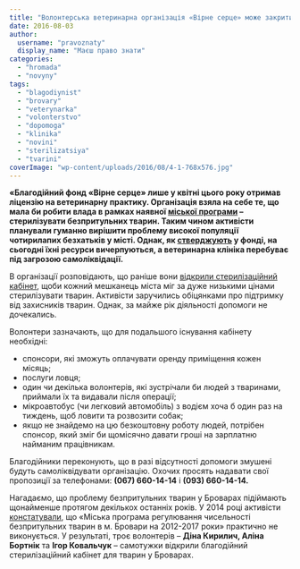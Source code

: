 ```yaml
---
title: "Волонтерська ветеринарна організація «Вірне серце» може закритися"
date: 2016-08-03
author: 
  username: "pravoznaty"
  display_name: "Маєш право знати"
categories: 
  - "hromada"
  - "novyny"
tags: 
  - "blagodiynist"
  - "brovary"
  - "veterynarka"
  - "volonterstvo"
  - "dopomoga"
  - "klinika"
  - "novini"
  - "sterilizatsiya"
  - "tvarini"
coverImage: "wp-content/uploads/2016/08/4-1-768x576.jpg"
---
```


**«Благодійний фонд «Вірне серце» лише у квітні цього року отримав ліцензію на ветеринарну практику. Організація взяла на себе те, що мала би робити влада в рамках наявної [міської програми](https://docs.brovary.org/p3742/26.07.2012/681-22-06) – стерилізувати безпритульних тварин. Таким чином активісти планували гуманно вирішити проблему високої популяції чотирилапих безхатьків у місті. Однак, як [стверджують](https://www.facebook.com/photo.php?fbid=284613308566692&set=a.106233733071318.1073741826.100010540743442&type=3&theater) у фонді, на сьогодні їхні ресурси вичерпуються, а ветеринарна клініка перебуває під загрозою самоліквідації.**

В організації розповідають, що раніше вони [відкрили стерилізаційний кабінет](https://mpz.brovary.org/u-brovarah-z-yavyvsya-fond-yakyj-zajnyavsya-sterylizatsiyeyu-bezprytulnyh-tvaryn/), щоби кожний мешканець міста міг за дуже низькими цінами стерилізувати тварин. Активісти заручились обіцянками про підтримку від захисників тварин. Однак, за майже рік діяльності допомоги не дочекались.

Волонтери зазначають, що для подальшого існування кабінету необхідні:

- спонсори, які зможуть оплачувати оренду приміщення кожен місяць;
- послуги ловця;
- один чи декілька волонтерів, які зустрічали би людей з тваринами, приймали їх та видавали після операції;
- мікроавтобус (чи легковий автомобіль) з водієм хоча б один раз на тиждень, щоб ловити та розвозити собак;
- якщо не знайдемо на цю безкоштовну роботу людей, потрібен спонсор, який зміг би щомісячно давати гроші на зарплатню найманим працівникам.

Благодійники переконують, що в разі відсутності допомоги змушені будуть самоліквідувати організацію. Охочих просять надавати свої пропозиції за телефонами: **(067) 660-14-14** і **(093) 660-14-14.**

Нагадаємо, що проблему безпритульних тварин у Броварах підіймають щонайменше протягом декількох останніх років. У 2014 році активісти [констатували](https://mpz.brovary.org/brovarski-aktivisti-berutsya-za-problemu-bezpritulnih-tvarin-ta-shukayut-odnodumtsiv/), що «Міська програма регулювання чисельності безпритульних тварин в м. Бровари на 2012-2017 роки» практично не виконується. У результаті, троє волонтерів – **Діна Кирилич, Аліна Бортнік** та **Ігор Ковальчук** – самотужки відкрили благодійний стерилізаційний кабінет для тварин у Броварах.
